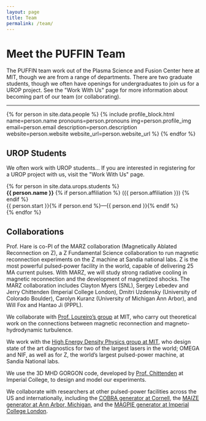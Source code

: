 ```yaml
---
layout: page
title: Team
permalink: /team/
---
```


# Meet the PUFFIN Team

The PUFFIN team work out of the Plasma Science and Fusion Center here at MIT, though we are from a range of departments. There are two graduate students, though we often have openings for undergraduates to join us for a UROP project. See the "Work With Us" page for more information about becoming part of our team (or collaborating).

<div class="profile-container">
<hr class="profile-divider">
    {% for person in site.data.people %}
        {% include profile_block.html 
            name=person.name
            pronouns=person.pronouns
            img=person.profile_img
            email=person.email
            description=person.description
            website=person.website
            website_url=person.website_url
        %}
    {% endfor %}
</div>

## UROP Students

We often work with UROP students... If you are interested in registering for a UROP project with us, visit the "Work With Us" page.

<div class="urop-names-container">
    {% for person in site.data.urops.students %}
        <div class="urop-names-student">
            <b>{{ person.name }}</b> {% if person.affiliation %} ({{ person.affiliation }}) {% endif %} <br>
            {{ person.start }}{% if person.end %}&mdash;{{ person.end }}{% endif %}
        </div>
    {% endfor %}
</div>

## Collaborations

Prof. Hare is co-PI of the MARZ collaboration (Magnetically Ablated Reconnection on Z), a Z Fundamental Science collaboration to run magnetic reconnection experiments on the Z machine at Sandia national labs. Z is the most powerful pulsed-power facility in the world, capable of delivering 25 MA current pulses. With MARZ, we will study strong radiative cooling in magnetic reconnection and the development of magnetized shocks. The MARZ collaboration includes Clayton Myers (SNL), Sergey Lebedev and Jerry Chittenden (Imperial College London), Dmitri Uzdensky (University of Colorado Boulder), Carolyn Kuranz (University of Michigan Ann Arbor), and Will Fox and Hantao Ji (PPPL).

We collaborate with [Prof. Loureiro’s group](http://loureirogroup.mit.edu/) at MIT, who carry out theoretical work on the connections between magnetic reconnection and magneto-hydrodynamic turbulence.

We work with the [High Energy Density Physics group at MIT](https://www1.psfc.mit.edu/research/hedp/index.html), who design state of the art diagnostics for two of the largest lasers in the world; OMEGA and NIF, as well as for Z, the world’s largest pulsed-power machine, at Sandia National labs.

We use the 3D MHD GORGON code, developed by [Prof. Chittenden](https://www.imperial.ac.uk/people/j.chittenden/research.html) at Imperial College, to design and model our experiments.

We collaborate with researchers at other pulsed-power facilities across the US and internationally, including the [COBRA generator at Cornell](https://www.lps.cornell.edu/project/cobra/), the [MAIZE generator at Ann Arbor, Michigan](https://plasmabay.engin.umich.edu/), and the [MAGPIE generator at Imperial College London](https://www.imperial.ac.uk/plasma-physics/magpie/).